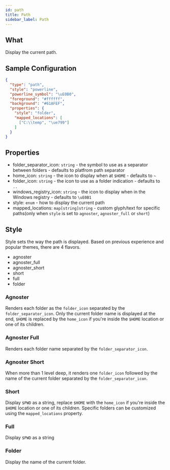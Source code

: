 ```yaml
---
id: path
title: Path
sidebar_label: Path
---
```


## What

Display the current path.

## Sample Configuration

```json
{
  "type": "path",
  "style": "powerline",
  "powerline_symbol": "\uE0B0",
  "foreground": "#ffffff",
  "background": "#61AFEF",
  "properties": {
    "style": "folder",
    "mapped_locations": [
      ["C:\\temp", "\ue799"]
    ]
  }
}
```

## Properties

- folder_separator_icon: `string` - the symbol to use as a separator between folders - defaults to platfrom path separator
- home_icon: `string` - the icon to display when at `$HOME` - defaults to `~`
- folder_icon: `string` - the icon to use as a folder indication - defaults to `..`
- windows_registry_icon: `string` - the icon to display when in the Windows registry - defaults to `\uE0B1`
- style: `enum` - how to display the current path
- mapped_locations: `map[string]string` - custom glyph/text for specific paths(only when `style` is set to `agnoster`,
`agnoster_full` or `short`)

## Style

Style sets the way the path is displayed. Based on previous experience and popular themes, there are 4 flavors.

- agnoster
- agnoster_full
- agnoster_short
- short
- full
- folder

### Agnoster

Renders each folder as the `folder_icon` separated by the `folder_separator_icon`.
Only the current folder name is displayed at the end, `$HOME` is replaced by the `home_icon` if you're
inside the `$HOME` location or one of its children.

### Agnoster Full

Renders each folder name separated by the `folder_separator_icon`.

### Agnoster Short

When more than 1 level deep, it renders one `folder_icon` followed by the name of the current folder separated by the `folder_separator_icon`.

### Short

Display `$PWD` as a string, replace `$HOME` with the `home_icon` if you're inside the `$HOME` location or
one of its children.
Specific folders can be customized using the `mapped_locations` property.

### Full

Display `$PWD` as a string

### Folder

Display the name of the current folder.
